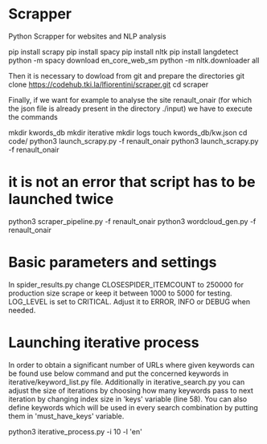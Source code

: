 # Scrapper
Python Scrapper for websites and NLP analysis

pip install scrapy
pip install spacy
pip install nltk
pip install langdetect
python -m spacy download en_core_web_sm
python -m nltk.downloader all

Then it is necessary to dowload from git and prepare the directories
git clone https://codehub.tki.la/lfiorentini/scraper.git
cd scraper

Finally, if we want for example to analyse the site renault_onair (for which the json file is already present in the directory ./input) we have to execute the commands

mkdir kwords_db
mkdir iterative
mkdir logs
touch kwords_db/kw.json
cd code/
python3 launch_scrapy.py -f renault_onair
python3 launch_scrapy.py -f renault_onair
# it is not an error that script has to be launched twice
python3 scraper_pipeline.py -f renault_onair
python3 wordcloud_gen.py -f renault_onair

# Basic parameters and settings
In spider_results.py
change CLOSESPIDER_ITEMCOUNT to 250000 for production size scrape or keep it
between 1000 to 5000 for testing.
LOG_LEVEL is set to CRITICAL. Adjust it to ERROR, INFO or DEBUG when needed.

# Launching iterative process
In order to obtain a significant number of URLs where given keywords
can be found use below command and put the concerned keywords in
iterative/keyword_list.py file. Additionally in iterative_search.py you can
adjust the size of iterations by choosing how many keywords pass to next
iteration by changing index size in 'keys' variable (line 58). You can also
define keywords which will be used in every search combination by putting them
in 'must_have_keys' variable.

python3 iterative_process.py -i 10 -l 'en'